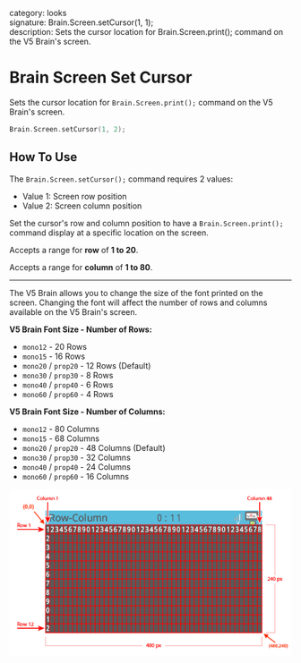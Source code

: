 category: looks  
signature: Brain.Screen.setCursor(1, 1);  
description: Sets the cursor location for Brain.Screen.print(); command on the V5 Brain's screen.

# Brain Screen Set Cursor

Sets the cursor location for `Brain.Screen.print();` command on the V5 Brain's screen.

```cpp
Brain.Screen.setCursor(1, 2);
```

## How To Use

The `Brain.Screen.setCursor();` command requires 2 values:

* Value 1: Screen row position 
* Value 2: Screen column position

Set the cursor's row and column position to have a `Brain.Screen.print();` command display at a specific location on the screen.

Accepts a range for **row** of **1 to 20**.

Accepts a range for **column** of **1 to 80**.

---

The V5 Brain allows you to change the size of the font printed on the screen. Changing the font will affect the number of rows and columns available on the V5 Brain's screen.

**V5 Brain Font Size - Number of Rows:**

* `mono12` - 20 Rows
* `mono15` - 16 Rows
* `mono20` / `prop20` - 12 Rows (Default)
* `mono30` / `prop30` - 8 Rows
* `mono40` / `prop40` - 6 Rows
* `mono60` / `prop60` - 4 Rows

**V5 Brain Font Size - Number of Columns:**

* `mono12` - 80 Columns
* `mono15` - 68 Columns
* `mono20` / `prop20` - 48 Columns (Default)
* `mono30` / `prop30` - 32 Columns
* `mono40` / `prop40` - 24 Columns
* `mono60` / `prop60` - 16 Columns

![brain_screen_info](v5_row_column_brain.jpg)

<advanced>
</advanced>